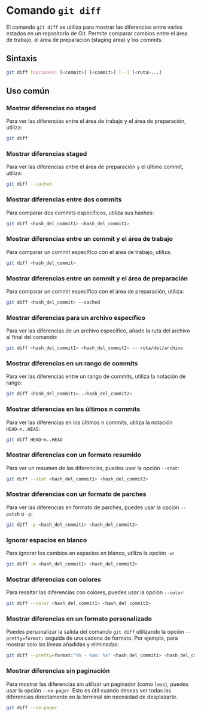 # Comando `git diff`

El comando `git diff` se utiliza para mostrar las diferencias entre varios estados en un repositorio de Git. Permite comparar cambios entre el área de trabajo, el área de preparación (staging area) y los commits.


## Sintaxis

```bash
git diff [opciones] [<commit>] [<commit>] [--] [<ruta>...]
```

## Uso común

### Mostrar diferencias no staged

Para ver las diferencias entre el área de trabajo y el área de preparación, utiliza:

```bash
git diff
```

### Mostrar diferencias staged

Para ver las diferencias entre el área de preparación y el último commit, utiliza:

```bash
git diff --cached
```

### Mostrar diferencias entre dos commits
Para comparar dos commits específicos, utiliza sus hashes:

```bash
git diff <hash_del_commit1> <hash_del_commit2>
```

### Mostrar diferencias entre un commit y el área de trabajo

Para comparar un commit específico con el área de trabajo, utiliza:

```bash
git diff <hash_del_commit>
```

### Mostrar diferencias entre un commit y el área de preparación

Para comparar un commit específico con el área de preparación, utiliza:

```bash
git diff <hash_del_commit> --cached
```

### Mostrar diferencias para un archivo específico

Para ver las diferencias de un archivo específico, añade la ruta del archivo al final del comando:

```bash
git diff <hash_del_commit1> <hash_del_commit2> -- ruta/del/archivo
```

### Mostrar diferencias en un rango de commits

Para ver las diferencias entre un rango de commits, utiliza la notación de rango:

```bash
git diff <hash_del_commit1>..<hash_del_commit2>
```

### Mostrar diferencias en los últimos n commits

Para ver las diferencias en los últimos n commits, utiliza la notación `HEAD~n..HEAD`:

```bash
git diff HEAD~n..HEAD
```

### Mostrar diferencias con un formato resumido

Para ver un resumen de las diferencias, puedes usar la opción `--stat`:

```bash
git diff --stat <hash_del_commit1> <hash_del_commit2>
```

### Mostrar diferencias con un formato de parches

Para ver las diferencias en formato de parches, puedes usar la opción `--patch` o `-p`:

```bash
git diff -p <hash_del_commit1> <hash_del_commit2>
```

### Ignorar espacios en blanco

Para ignorar los cambios en espacios en blanco, utiliza la opción `-w`:

```bash
git diff -w <hash_del_commit1> <hash_del_commit2>
```

### Mostrar diferencias con colores

Para resaltar las diferencias con colores, puedes usar la opción `--color`:

```bash
git diff --color <hash_del_commit1> <hash_del_commit2>
```

### Mostrar diferencias en un formato personalizado

Puedes personalizar la salida del comando `git diff` utilizando la opción `--pretty=format:` seguida de una cadena de formato. Por ejemplo, para mostrar solo las líneas añadidas y eliminadas:

```bash
git diff --pretty=format:"%h - %an: %s" <hash_del_commit1> <hash_del_commit2>
```

### Mostrar diferencias sin paginación

Para mostrar las diferencias sin utilizar un paginador (como `less`), puedes usar la opción `--no-pager`. Esto es útil cuando deseas ver todas las diferencias directamente en la terminal sin necesidad de desplazarte.

```bash
git diff --no-pager
```